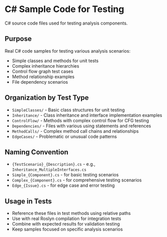 # C# Sample Code for Testing

C# source code files used for testing analysis components.

## Purpose
Real C# code samples for testing various analysis scenarios:
- Simple classes and methods for unit tests
- Complex inheritance hierarchies
- Control flow graph test cases
- Method relationship examples
- File dependency scenarios

## Organization by Test Type
- `SimpleClasses/` - Basic class structures for unit testing
- `Inheritance/` - Class inheritance and interface implementation examples
- `ControlFlow/` - Methods with complex control flow for CFG testing
- `Dependencies/` - Files with various using statements and references
- `MethodCalls/` - Complex method call chains and relationships
- `EdgeCases/` - Problematic or unusual code patterns

## Naming Convention
- `{TestScenario}_{Description}.cs` - e.g., `Inheritance_MultipleInterfaces.cs`
- `Simple_{Component}.cs` - for basic testing scenarios
- `Complex_{Component}.cs` - for comprehensive testing scenarios
- `Edge_{Issue}.cs` - for edge case and error testing

## Usage in Tests
- Reference these files in test methods using relative paths
- Use with real Roslyn compilation for integration tests
- Combine with expected results for validation testing
- Keep samples focused on specific analysis scenarios